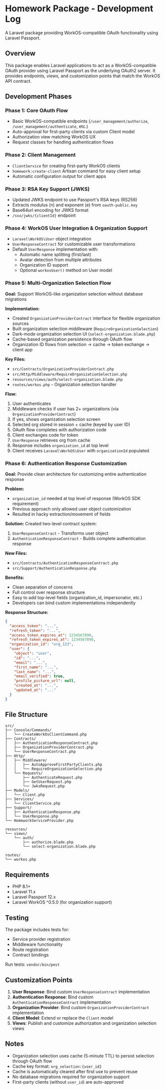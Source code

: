 # Homework Package - Development Log

A Laravel package providing WorkOS-compatible OAuth functionality using Laravel Passport.

## Overview

This package enables Laravel applications to act as a WorkOS-compatible OAuth provider using Laravel Passport as the underlying OAuth2 server. It provides endpoints, views, and customization points that match the WorkOS API contract.

## Development Phases

### Phase 1: Core OAuth Flow
- Basic WorkOS-compatible endpoints (`/user_management/authorize`, `/user_management/authenticate`, etc.)
- Auto-approval for first-party clients via custom Client model
- Authorization view matching WorkOS UX
- Request classes for handling authentication flows

### Phase 2: Client Management
- `ClientService` for creating first-party WorkOS clients
- `homework:create-client` Artisan command for easy client setup
- Automatic configuration output for client apps

### Phase 3: RSA Key Support (JWKS)
- Updated JWKS endpoint to use Passport's RSA keys (RS256)
- Extracts modulus (n) and exponent (e) from `oauth-public.key`
- Base64url encoding for JWKS format
- `/sso/jwks/{clientId}` endpoint

### Phase 4: WorkOS User Integration & Organization Support
- `Laravel\WorkOS\User` object integration
- `UserResponseContract` for customizable user transformations
- Default `UserResponse` implementation with:
  - Automatic name splitting (first/last)
  - Avatar detection from multiple attributes
  - Organization ID support
  - Optional `workosUser()` method on User model

### Phase 5: Multi-Organization Selection Flow
**Goal:** Support WorkOS-like organization selection without database migrations

**Implementation:**
- Created `OrganizationProviderContract` interface for flexible organization sources
- Built organization selection middleware (`RequireOrganizationSelection`)
- Dark-mode organization selection UI (`select-organization.blade.php`)
- Cache-based organization persistence through OAuth flow
- Organization ID flows from selection → cache → token exchange → client app

**Key Files:**
- `src/Contracts/OrganizationProviderContract.php`
- `src/Http/Middleware/RequireOrganizationSelection.php`
- `resources/views/auth/select-organization.blade.php`
- `routes/workos.php` - Organization selection handler

**Flow:**
1. User authenticates
2. Middleware checks if user has 2+ organizations (via `OrganizationProviderContract`)
3. If yes, shows organization selection screen
4. Selected org stored in session + cache (keyed by user ID)
5. OAuth flow completes with authorization code
6. Client exchanges code for token
7. `UserResponse` retrieves org from cache
8. Response includes `organization_id` at top level
9. Client receives `Laravel\WorkOS\User` with `organizationId` populated

### Phase 6: Authentication Response Customization
**Goal:** Provide clean architecture for customizing entire authentication response

**Problem:**
- `organization_id` needed at top level of response (WorkOS SDK requirement)
- Previous approach only allowed user object customization
- Resulted in hacky extraction/movement of fields

**Solution:**
Created two-level contract system:
1. `UserResponseContract` - Transforms user object
2. `AuthenticationResponseContract` - Builds complete authentication response

**New Files:**
- `src/Contracts/AuthenticationResponseContract.php`
- `src/Support/AuthenticationResponse.php`

**Benefits:**
- Clean separation of concerns
- Full control over response structure
- Easy to add top-level fields (organization_id, impersonator, etc.)
- Developers can bind custom implementations independently

**Response Structure:**
```json
{
  "access_token": "...",
  "refresh_token": "...",
  "access_token_expires_at": 1234567890,
  "refresh_token_expires_at": 1234567890,
  "organization_id": "org_123",
  "user": {
    "object": "user",
    "id": "...",
    "email": "...",
    "first_name": "...",
    "last_name": "...",
    "email_verified": true,
    "profile_picture_url": null,
    "created_at": "...",
    "updated_at": "..."
  }
}
```

## File Structure

```
src/
├── Console/Commands/
│   └── CreateWorkOsClientCommand.php
├── Contracts/
│   ├── AuthenticationResponseContract.php
│   ├── OrganizationProviderContract.php
│   └── UserResponseContract.php
├── Http/
│   ├── Middleware/
│   │   ├── AutoApproveFirstPartyClients.php
│   │   └── RequireOrganizationSelection.php
│   └── Requests/
│       ├── AuthenticateRequest.php
│       ├── GetUserRequest.php
│       └── JwksRequest.php
├── Models/
│   └── Client.php
├── Services/
│   └── ClientService.php
├── Support/
│   ├── AuthenticationResponse.php
│   └── UserResponse.php
└── HomeworkServiceProvider.php

resources/
└── views/
    └── auth/
        ├── authorize.blade.php
        └── select-organization.blade.php

routes/
└── workos.php
```

## Requirements

- PHP 8.1+
- Laravel 11.x
- Laravel Passport 12.x
- Laravel WorkOS ^0.5.0 (for organization support)

## Testing

The package includes tests for:
- Service provider registration
- Middleware functionality
- Route registration
- Contract bindings

Run tests: `vendor/bin/pest`

## Customization Points

1. **User Response**: Bind custom `UserResponseContract` implementation
2. **Authentication Response**: Bind custom `AuthenticationResponseContract` implementation
3. **Organization Provider**: Bind custom `OrganizationProviderContract` implementation
4. **Client Model**: Extend or replace the `Client` model
5. **Views**: Publish and customize authorization and organization selection views

## Notes

- Organization selection uses cache (5-minute TTL) to persist selection through OAuth flow
- Cache key format: `org_selection:{user_id}`
- Cache is automatically cleared after first use to prevent reuse
- No database migrations required for organization support
- First-party clients (without `user_id`) are auto-approved
